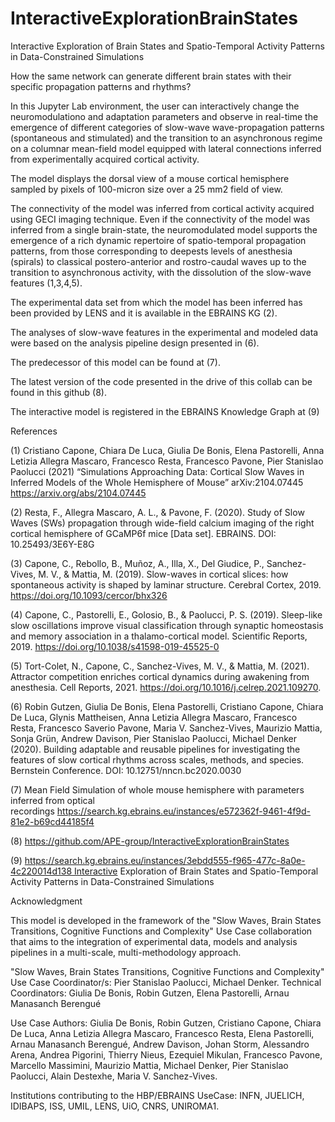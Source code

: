# InteractiveExplorationBrainStates

Interactive Exploration of Brain States and Spatio-Temporal Activity Patterns in Data-Constrained Simulations

How the same network can generate different brain states with their specific propagation patterns and rhythms?

In this Jupyter Lab environment, the user can interactively change the neuromodulationo and adaptation parameters and observe in real-time the emergence of different categories of slow-wave wave-propagation patterns (spontaneous and stimulated) and the transition to an asynchronous regime on a columnar mean-field model equipped with lateral connections inferred from experimentally acquired cortical activity.

The model displays the dorsal view of a mouse cortical hemisphere sampled by pixels of 100-micron size over a 25 mm2 field of view.

The connectivity of the model was inferred from cortical activity acquired using GECI imaging technique. Even if the connectivity of the model was inferred from a single brain-state, the neuromodulated model supports the emergence of a rich dynamic repertoire of spatio-temporal propagation patterns, from those corresponding to deepests levels of anesthesia (spirals) to classical postero-anterior and rostro-caudal waves up to the transition to asynchronous activity, with the dissolution of the slow-wave features (1,3,4,5).

The experimental data set from which the model has been inferred has been provided by LENS and it is available in the EBRAINS KG (2).

The analyses of slow-wave features in the experimental and modeled data were based on the analysis pipeline design presented in (6).

The predecessor of this model can be found at (7).

The latest version of the code presented in the drive of this collab can be found in this github (8).

The interactive model is registered in the EBRAINS Knowledge Graph at (9)

References

(1) Cristiano Capone, Chiara De Luca, Giulia De Bonis, Elena Pastorelli, Anna Letizia Allegra Mascaro, Francesco Resta, Francesco Pavone, Pier Stanislao Paolucci (2021) “Simulations Approaching Data: Cortical Slow Waves in Inferred Models of the Whole Hemisphere of Mouse” arXiv:2104.07445 https://arxiv.org/abs/2104.07445

(2) Resta, F., Allegra Mascaro, A. L., & Pavone, F. (2020). Study of Slow Waves (SWs) propagation through wide-field calcium imaging of the right cortical hemisphere of GCaMP6f mice [Data set]. EBRAINS. DOI: 10.25493/3E6Y-E8G

(3) Capone, C., Rebollo, B., Muñoz, A., Illa, X., Del Giudice, P., Sanchez-Vives, M. V., & Mattia, M. (2019). Slow-waves in cortical slices: how spontaneous activity is shaped by laminar structure. Cerebral Cortex, 2019. https://doi.org/10.1093/cercor/bhx326

(4) Capone, C., Pastorelli, E., Golosio, B., & Paolucci, P. S. (2019). Sleep-like slow oscillations improve visual classification through synaptic homeostasis and memory association in a thalamo-cortical model. Scientific Reports, 2019. https://doi.org/10.1038/s41598-019-45525-0

(5) Tort-Colet, N., Capone, C., Sanchez-Vives, M. V., & Mattia, M. (2021). Attractor competition enriches cortical dynamics during awakening from anesthesia. Cell Reports, 2021. https://doi.org/10.1016/j.celrep.2021.109270.

(6) Robin Gutzen, Giulia De Bonis, Elena Pastorelli, Cristiano Capone, Chiara De Luca, Glynis Mattheisen, Anna Letizia Allegra Mascaro, Francesco Resta, Francesco Saverio Pavone, Maria V. Sanchez-Vives, Maurizio Mattia, Sonja Grün, Andrew Davison, Pier Stanislao Paolucci, Michael Denker (2020). Building adaptable and reusable pipelines for investigating the features of slow cortical rhythms across scales, methods, and species. Bernstein Conference. DOI: 10.12751/nncn.bc2020.0030 

(7) Mean Field Simulation of whole mouse hemisphere with parameters inferred from optical recordings https://search.kg.ebrains.eu/instances/e572362f-9461-4f9d-81e2-b69cd44185f4

(8) https://github.com/APE-group/InteractiveExplorationBrainStates

(9) https://search.kg.ebrains.eu/instances/3ebdd555-f965-477c-8a0e-4c220014d138 Interactive Exploration of Brain States and Spatio-Temporal Activity Patterns in Data-Constrained Simulations


Acknowledgment

This model is developed in the framework of the "Slow Waves, Brain States Transitions, Cognitive Functions and Complexity" Use Case collaboration that aims to the integration of experimental data, models and analysis pipelines in a multi-scale, multi-methodology approach.

"Slow Waves, Brain States Transitions, Cognitive Functions and Complexity" Use Case Coordinator/s: Pier Stanislao Paolucci, Michael Denker. Technical Coordinators: Giulia De Bonis, Robin Gutzen, Elena Pastorelli, Arnau Manasanch Berengué

Use Case Authors: Giulia De Bonis, Robin Gutzen, Cristiano Capone, Chiara De Luca, Anna Letizia Allegra Mascaro, Francesco Resta, Elena Pastorelli, Arnau Manasanch Berengué, Andrew Davison, Johan Storm, Alessandro Arena, Andrea Pigorini, Thierry Nieus, Ezequiel Mikulan, Francesco Pavone, Marcello Massimini, Maurizio Mattia, Michael Denker, Pier Stanislao Paolucci, Alain Destexhe, Maria V. Sanchez-Vives.

Institutions contributing to the HBP/EBRAINS UseCase: INFN, JUELICH, IDIBAPS, ISS, UMIL, LENS, UiO, CNRS, UNIROMA1.
